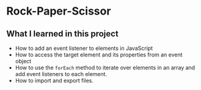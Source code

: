 # Rock-Paper-Scissor

## What I learned in this project

- How to add an event listener to elements in JavaScript
- How to access the target element and its properties from an event object
- How to use the `forEach` method to iterate over elements in an array and add event listeners to each element.
- How to import and export files.
